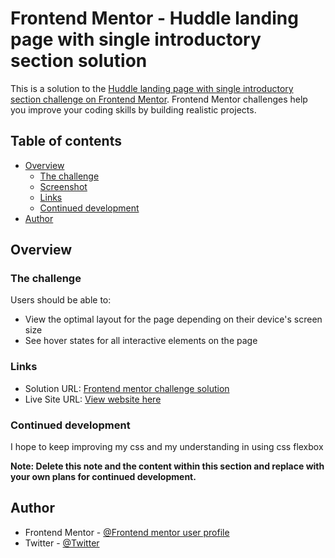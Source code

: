 # Frontend Mentor - Huddle landing page with single introductory section solution

This is a solution to the [Huddle landing page with single introductory section challenge on Frontend Mentor](https://www.frontendmentor.io/challenges/huddle-landing-page-with-a-single-introductory-section-B_2Wvxgi0). Frontend Mentor challenges help you improve your coding skills by building realistic projects.

## Table of contents

- [Overview](#overview)
  - [The challenge](#the-challenge)
  - [Screenshot](#screenshot)
  - [Links](#links)
  - [Continued development](#continued-development)
- [Author](#author)

## Overview

### The challenge

Users should be able to:

- View the optimal layout for the page depending on their device's screen size
- See hover states for all interactive elements on the page

### Links

- Solution URL: [Frontend mentor challenge solution](https://www.frontendmentor.io/challenges/huddle-landing-page-with-a-single-introductory-section-B_2Wvxgi0/hub/css-flexbox-hjSTrcNnb)
- Live Site URL: [View website here ](https://favourpro.github.io/Huddle-landing-page-introductory-section/)

### Continued development

I hope to keep improving my css and my understanding in using css flexbox

**Note: Delete this note and the content within this section and replace with your own plans for continued development.**

## Author

- Frontend Mentor - [@Frontend mentor user profile](https://www.frontendmentor.io/profile/favourpro)
- Twitter - [@Twitter](https://www.twitter.com/favourev)

